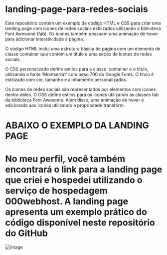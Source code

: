# landing-page-para-redes-sociais
Este repositório contém um exemplo de código HTML e CSS para criar uma landing page com ícones de redes sociais estilizados utilizando a biblioteca Font Awesome (fab). Os ícones também possuem uma animação de hover para adicionar interatividade à página.

O código HTML inclui uma estrutura básica de página com um elemento de classe container que contém um título e uma seção de ícones de redes sociais.

O CSS personalizado define estilos para a classe .container e o título, utilizando a fonte 'Montserrat' com peso 700 do Google Fonts. O título é estilizado com cor, tamanho e alinhamento personalizados.

Os ícones de redes sociais são representados por elementos com ícones dentro deles. O CSS define estilos para os ícones utilizando as classes fab da biblioteca Font Awesome. Além disso, uma animação de hover é adicionada aos ícones utilizando a propriedade transform.

<h1>ABAIXO O EXEMPLO DA LANDING PAGE</h1>
<h1>No meu perfil, você também encontrará o link para a landing page que criei e hospedei utilizando o serviço de hospedagem 000webhost. A landing page apresenta um exemplo prático do código disponível neste repositório do GitHub </h1>

![image](https://github.com/joaovt2/landing-page-para-redes-sociais/assets/76740018/9e58ed77-8e07-455d-978e-bbed18d15f33)

